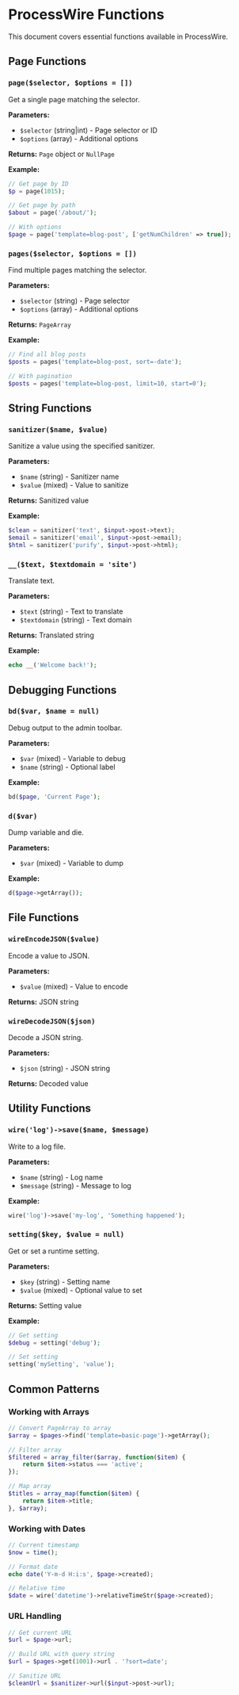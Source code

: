 # ProcessWire Functions

This document covers essential functions available in ProcessWire.

## Page Functions

### `page($selector, $options = [])`
Get a single page matching the selector.

**Parameters:**
- `$selector` (string|int) - Page selector or ID
- `$options` (array) - Additional options

**Returns:** `Page` object or `NullPage`

**Example:**
```php
// Get page by ID
$p = page(1015);

// Get page by path
$about = page('/about/');

// With options
$page = page('template=blog-post', ['getNumChildren' => true]);
```

### `pages($selector, $options = [])`
Find multiple pages matching the selector.

**Parameters:**
- `$selector` (string) - Page selector
- `$options` (array) - Additional options

**Returns:** `PageArray`

**Example:**
```php
// Find all blog posts
$posts = pages('template=blog-post, sort=-date');

// With pagination
$posts = pages('template=blog-post, limit=10, start=0');
```

## String Functions

### `sanitizer($name, $value)`
Sanitize a value using the specified sanitizer.

**Parameters:**
- `$name` (string) - Sanitizer name
- `$value` (mixed) - Value to sanitize

**Returns:** Sanitized value

**Example:**
```php
$clean = sanitizer('text', $input->post->text);
$email = sanitizer('email', $input->post->email);
$html = sanitizer('purify', $input->post->html);
```

### `__($text, $textdomain = 'site')`
Translate text.

**Parameters:**
- `$text` (string) - Text to translate
- `$textdomain` (string) - Text domain

**Returns:** Translated string

**Example:**
```php
echo __('Welcome back!');
```

## Debugging Functions

### `bd($var, $name = null)`
Debug output to the admin toolbar.

**Parameters:**
- `$var` (mixed) - Variable to debug
- `$name` (string) - Optional label

**Example:**
```php
bd($page, 'Current Page');
```

### `d($var)`
Dump variable and die.

**Parameters:**
- `$var` (mixed) - Variable to dump

**Example:**
```php
d($page->getArray());
```

## File Functions

### `wireEncodeJSON($value)`
Encode a value to JSON.

**Parameters:**
- `$value` (mixed) - Value to encode

**Returns:** JSON string

### `wireDecodeJSON($json)`
Decode a JSON string.

**Parameters:**
- `$json` (string) - JSON string

**Returns:** Decoded value

## Utility Functions

### `wire('log')->save($name, $message)`
Write to a log file.

**Parameters:**
- `$name` (string) - Log name
- `$message` (string) - Message to log

**Example:**
```php
wire('log')->save('my-log', 'Something happened');
```

### `setting($key, $value = null)`
Get or set a runtime setting.

**Parameters:**
- `$key` (string) - Setting name
- `$value` (mixed) - Optional value to set

**Returns:** Setting value

**Example:**
```php
// Get setting
$debug = setting('debug');

// Set setting
setting('mySetting', 'value');
```

## Common Patterns

### Working with Arrays
```php
// Convert PageArray to array
$array = $pages->find('template=basic-page')->getArray();

// Filter array
$filtered = array_filter($array, function($item) {
    return $item->status === 'active';
});

// Map array
$titles = array_map(function($item) {
    return $item->title;
}, $array);
```

### Working with Dates
```php
// Current timestamp
$now = time();

// Format date
echo date('Y-m-d H:i:s', $page->created);

// Relative time
$date = wire('datetime')->relativeTimeStr($page->created);
```

### URL Handling
```php
// Get current URL
$url = $page->url;

// Build URL with query string
$url = $pages->get(1001)->url . '?sort=date';

// Sanitize URL
$cleanUrl = $sanitizer->url($input->post->url);
```
